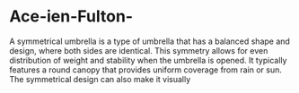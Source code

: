 # Ace-ien-Fulton-
A symmetrical umbrella is a type of umbrella that has a balanced shape and design, where both sides are identical. This symmetry allows for even distribution of weight and stability when the umbrella is opened. It typically features a round canopy that provides uniform coverage from rain or sun. The symmetrical design can also make it visually

